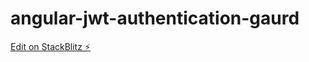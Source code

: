 # angular-jwt-authentication-gaurd

[Edit on StackBlitz ⚡️](https://stackblitz.com/edit/angular-jwt-authentication-gaurd)